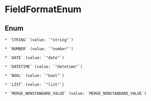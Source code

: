 
# FieldFormatEnum

## Enum


    * `STRING` (value: `"string"`)

    * `NUMBER` (value: `"number"`)

    * `DATE` (value: `"date"`)

    * `DATETIME` (value: `"datetime"`)

    * `BOOL` (value: `"bool"`)

    * `LIST` (value: `"list"`)

    * `MERGE_NONSTANDARD_VALUE` (value: `MERGE_NONSTANDARD_VALUE`)


